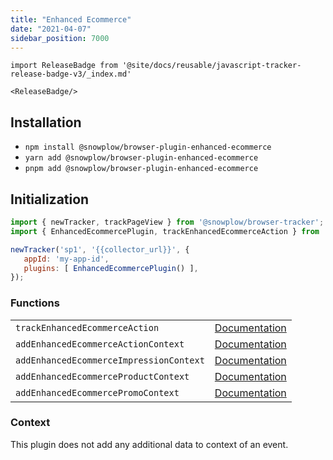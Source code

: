 ```yaml
---
title: "Enhanced Ecommerce"
date: "2021-04-07"
sidebar_position: 7000
---
```


```mdx-code-block
import ReleaseBadge from '@site/docs/reusable/javascript-tracker-release-badge-v3/_index.md'

<ReleaseBadge/>
```

## Installation

- `npm install @snowplow/browser-plugin-enhanced-ecommerce`
- `yarn add @snowplow/browser-plugin-enhanced-ecommerce`
- `pnpm add @snowplow/browser-plugin-enhanced-ecommerce`

## Initialization

```javascript
import { newTracker, trackPageView } from '@snowplow/browser-tracker';
import { EnhancedEcommercePlugin, trackEnhancedEcommerceAction } from '@snowplow/browser-plugin-enhanced-ecommerce';

newTracker('sp1', '{{collector_url}}', { 
   appId: 'my-app-id', 
   plugins: [ EnhancedEcommercePlugin() ],
});
```

### Functions

<table class="has-fixed-layout"><tbody><tr><td><code>trackEnhancedEcommerceAction</code></td><td><a href="/docs/sources/trackers/javascript-trackers/web-tracker/previous-versions/browser-tracker-v3-reference/tracking-events/#trackEnhancedEcommerceAction">Documentation</a></td></tr><tr><td><code>addEnhancedEcommerceActionContext</code></td><td><a href="/docs/sources/trackers/javascript-trackers/web-tracker/previous-versions/browser-tracker-v3-reference/tracking-events/#addEnhancedEcommerceActionContext">Documentation</a></td></tr><tr><td><code>addEnhancedEcommerceImpressionContext</code></td><td><a href="/docs/sources/trackers/javascript-trackers/web-tracker/previous-versions/browser-tracker-v3-reference/tracking-events/#addEnhancedEcommerceImpressionContext">Documentation</a></td></tr><tr><td><code>addEnhancedEcommerceProductContext</code></td><td><a href="/docs/sources/trackers/javascript-trackers/web-tracker/previous-versions/browser-tracker-v3-reference/tracking-events/#addEnhancedEcommerceProductContext">Documentation</a></td></tr><tr><td><code>addEnhancedEcommercePromoContext</code></td><td><a href="/docs/sources/trackers/javascript-trackers/web-tracker/previous-versions/browser-tracker-v3-reference/tracking-events/#addEnhancedEcommercePromoContext">Documentation</a></td></tr></tbody></table>

### Context

This plugin does not add any additional data to context of an event.
